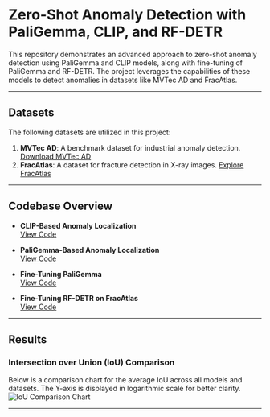 # Zero-Shot Anomaly Detection with PaliGemma, CLIP, and RF-DETR

This repository demonstrates an advanced approach to zero-shot anomaly detection using PaliGemma and CLIP models, along with fine-tuning of PaliGemma and RF-DETR. The project leverages the capabilities of these models to detect anomalies in datasets like MVTec AD and FracAtlas.

---

## Datasets

The following datasets are utilized in this project:

1. **MVTec AD**: A benchmark dataset for industrial anomaly detection. [Download MVTec AD](https://www.mvtec.com/company/research/datasets/mvtec-ad)
2. **FracAtlas**: A dataset for fracture detection in X-ray images. [Explore FracAtlas](https://github.com/XLR8-07/FracAtlas)

---

## Codebase Overview

- **CLIP-Based Anomaly Localization**  
  [View Code](https://github.com/Pradeep-Gopi-E/Zero-Shot_AD/blob/main/Anomaly_Localization_CLIP.ipynb)

- **PaliGemma-Based Anomaly Localization**  
  [View Code](https://github.com/Pradeep-Gopi-E/Zero-Shot_AD/blob/main/Anomaly_Localization_PaliGemma.ipynb)

- **Fine-Tuning PaliGemma**  
  [View Code](https://github.com/Pradeep-Gopi-E/Zero-Shot_AD/blob/main/Fine_Tuning_PaliGemma.ipynb)

- **Fine-Tuning RF-DETR on FracAtlas**  
  [View Code](https://github.com/Pradeep-Gopi-E/Zero-Shot_AD/blob/main/finetune_rf_detr_Fratlas.ipynb)

---

## Results

### Intersection over Union (IoU) Comparison


Below is a comparison chart for the average IoU across all models and datasets. The Y-axis is displayed in logarithmic scale for better clarity.
![IoU Comparison Chart](https://github.com/user-attachments/assets/8b287a0a-eafa-40a0-ace7-e746972d48d1)


---

